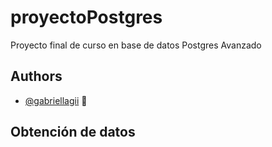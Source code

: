 # proyectoPostgres
Proyecto final de curso en base de datos Postgres Avanzado

## Authors

- [@gabriellagii](https://www.github.com/gabriellagii) 🌻

## Obtención de datos
